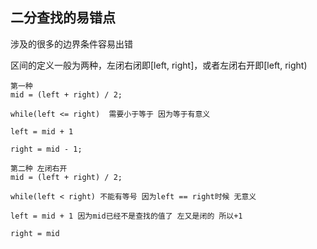 ## 二分查找的易错点

涉及的很多的边界条件容易出错

区间的定义一般为两种，左闭右闭即[left, right]，或者左闭右开即[left, right)

```
第一种
mid = (left + right) / 2;

while(left <= right)  需要小于等于 因为等于有意义

left = mid + 1

right = mid - 1;
```

```
第二种 左闭右开
mid = (left + right) / 2;

while(left < right) 不能有等号 因为left == right时候 无意义

left = mid + 1 因为mid已经不是查找的值了 左又是闭的 所以+1

right = mid
```

